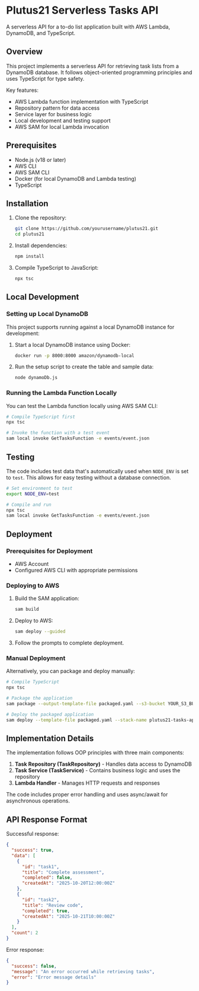 # Plutus21 Serverless Tasks API

A serverless API for a to-do list application built with AWS Lambda, DynamoDB, and TypeScript.

## Overview

This project implements a serverless API for retrieving task lists from a DynamoDB database. It follows object-oriented programming principles and uses TypeScript for type safety.

Key features:
- AWS Lambda function implementation with TypeScript
- Repository pattern for data access
- Service layer for business logic
- Local development and testing support
- AWS SAM for local Lambda invocation

## Prerequisites

- Node.js (v18 or later)
- AWS CLI
- AWS SAM CLI
- Docker (for local DynamoDB and Lambda testing)
- TypeScript

## Installation

1. Clone the repository:
   ```bash
   git clone https://github.com/yourusername/plutus21.git
   cd plutus21
   ```

2. Install dependencies:
   ```bash
   npm install
   ```

3. Compile TypeScript to JavaScript:
   ```bash
   npx tsc
   ```

## Local Development

### Setting up Local DynamoDB

This project supports running against a local DynamoDB instance for development:

1. Start a local DynamoDB instance using Docker:
   ```bash
   docker run -p 8000:8000 amazon/dynamodb-local
   ```

2. Run the setup script to create the table and sample data:
   ```bash
   node dynamoDb.js
   ```

### Running the Lambda Function Locally

You can test the Lambda function locally using AWS SAM CLI:

```bash
# Compile TypeScript first
npx tsc

# Invoke the function with a test event
sam local invoke GetTasksFunction -e events/event.json
```

## Testing

The code includes test data that's automatically used when `NODE_ENV` is set to `test`. This allows for easy testing without a database connection.

```bash
# Set environment to test
export NODE_ENV=test

# Compile and run
npx tsc
sam local invoke GetTasksFunction -e events/event.json
```

## Deployment

### Prerequisites for Deployment

- AWS Account
- Configured AWS CLI with appropriate permissions

### Deploying to AWS

1. Build the SAM application:
   ```bash
   sam build
   ```

2. Deploy to AWS:
   ```bash
   sam deploy --guided
   ```

3. Follow the prompts to complete deployment.

### Manual Deployment

Alternatively, you can package and deploy manually:

```bash
# Compile TypeScript
npx tsc

# Package the application
sam package --output-template-file packaged.yaml --s3-bucket YOUR_S3_BUCKET

# Deploy the packaged application
sam deploy --template-file packaged.yaml --stack-name plutus21-tasks-api --capabilities CAPABILITY_IAM
```

## Implementation Details

The implementation follows OOP principles with three main components:

1. **Task Repository (TaskRepository)** - Handles data access to DynamoDB
2. **Task Service (TaskService)** - Contains business logic and uses the repository
3. **Lambda Handler** - Manages HTTP requests and responses

The code includes proper error handling and uses async/await for asynchronous operations.

## API Response Format

Successful response:
```json
{
  "success": true,
  "data": [
    {
      "id": "task1",
      "title": "Complete assessment",
      "completed": false,
      "createdAt": "2025-10-20T12:00:00Z"
    },
    {
      "id": "task2",
      "title": "Review code",
      "completed": true,
      "createdAt": "2025-10-21T10:00:00Z"
    }
  ],
  "count": 2
}
```

Error response:
```json
{
  "success": false,
  "message": "An error occurred while retrieving tasks",
  "error": "Error message details"
}
```
